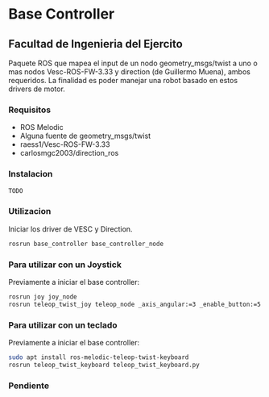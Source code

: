 # Base Controller

## Facultad de Ingenieria del Ejercito

Paquete ROS que mapea el input de un nodo geometry_msgs/twist a uno o mas nodos Vesc-ROS-FW-3.33 y direction (de Guillermo Muena), ambos requeridos. La finalidad es poder manejar una robot basado en estos drivers de motor.

### Requisitos

* ROS Melodic
* Alguna fuente de geometry_msgs/twist
* raess1/Vesc-ROS-FW-3.33
* carlosmgc2003/direction_ros

### Instalacion

```bash
TODO

```

### Utilizacion
Iniciar los driver de VESC y Direction.
```bash
rosrun base_controller base_controller_node
```
### Para utilizar con un Joystick
Previamente a iniciar el base controller:
```bash
rosrun joy joy_node
rosrun teleop_twist_joy teleop_node _axis_angular:=3 _enable_button:=5 _scale_linear:=0.3 _scale_angular:=1.0
```
### Para utilizar con un teclado
Previamente a iniciar el base controller:
```bash
sudo apt install ros-melodic-teleop-twist-keyboard
rosrun teleop_twist_keyboard teleop_twist_keyboard.py
```


### Pendiente

